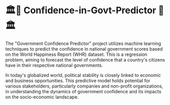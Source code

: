# 🏛️🧐 Confidence-in-Govt-Predictor 🧐🏛️

The "Government Confidence Predictor" project utilizes machine learning techniques to predict the confidence in national government scores based on the World Happiness Report (WHR) dataset. This is a regression problem, aiming to forecast the level of confidence that a country's citizens have in their respective national governments.

In today's globalized world, political stability is closely linked to economic and business opportunities. This predictive model holds potential for various stakeholders, particularly companies and non-profit organizations, in understanding the dynamics of government confidence and its impacts on the socio-economic landscape.
